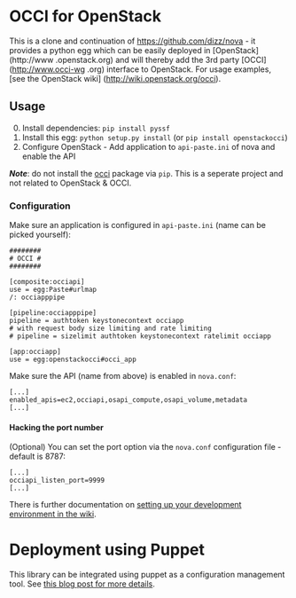 OCCI for OpenStack
==================

This is a clone and continuation of https://github.com/dizz/nova - it
provides a python egg which can be easily deployed in [OpenStack](http://www
.openstack.org) and will thereby add the 3rd party [OCCI](http://www.occi-wg
.org) interface to OpenStack. For usage examples, [see the OpenStack wiki]
(http://wiki.openstack.org/occi).

Usage
-----

0. Install dependencies: `pip install pyssf`
1. Install this egg: `python setup.py install` (or `pip install
openstackocci`)
2. Configure OpenStack - Add application to `api-paste.ini` of nova and
enable the API

***Note***: do not install the [occi](http://pypi.python.org/pypi/occi/0.6)
package via `pip`. This is a seperate project and not related to OpenStack &
 OCCI.

### Configuration

Make sure an application is configured in `api-paste.ini` (name can be
picked yourself):

	########
	# OCCI #
	########

	[composite:occiapi]
	use = egg:Paste#urlmap
	/: occiapppipe

	[pipeline:occiapppipe]
	pipeline = authtoken keystonecontext occiapp
	# with request body size limiting and rate limiting
	# pipeline = sizelimit authtoken keystonecontext ratelimit occiapp

	[app:occiapp]
	use = egg:openstackocci#occi_app

Make sure the API (name from above) is enabled in `nova.conf`:

	[...]
	enabled_apis=ec2,occiapi,osapi_compute,osapi_volume,metadata
	[...]
	
#### Hacking the port number

(Optional) You can set the port option via the `nova.conf` configuration
file - default is 8787:

    [...]
    occiapi_listen_port=9999
    [...]

There is further documentation on [setting up your development environment
in the wiki](https://github.com/tmetsch/occi-os/wiki/DevEnv).

# Deployment using Puppet
This library can be integrated using puppet as a configuration management tool. See [this blog post for more details](http://www.cloudcomp.ch/2012/09/automating-occi-installations/).